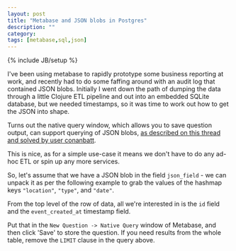 ```yaml
---
layout: post
title: "Metabase and JSON blobs in Postgres"
description: ""
category: 
tags: [metabase,sql,json]
---
```

{% include JB/setup %}

I've been using metabase to rapidly prototype some business reporting at work, and recently had to do some faffing around with an audit log that contained JSON blobs. Initially I went down the path of dumping the data through a little Clojure ETL pipeline and out into an embedded SQLite database, but we needed timestamps, so it was time to work out how to get the JSON into shape.

Turns out the native query window, which allows you to save question output, can support querying of JSON blobs, [as described on this thread and solved by user conanbatt](https://github.com/metabase/metabase/issues/708).

This is nice, as for a simple use-case it means we don't have to do any ad-hoc ETL or spin up any more services.

So, let's assume that we have a JSON blob in the field `json_field` - we can unpack it as per the following example to grab the values of the hashmap keys `"location"`, `"type"`, and `"date"`.

From the top level of the row of data, all we're interested in is the `id` field and the `event_created_at` timestamp field.

<script src="https://gist.github.com/the-frey/c2231cb2d2f863038bdb34e70a79e7cb.js"></script>

Put that in the `New Question -> Native Query` window of Metabase, and then click 'Save' to store the question. If you need results from the whole table, remove the `LIMIT` clause in the query above.
